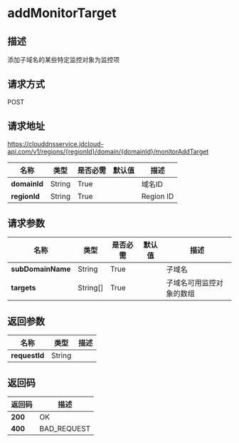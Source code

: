 # addMonitorTarget


## 描述
添加子域名的某些特定监控对象为监控项

## 请求方式
POST

## 请求地址
https://clouddnsservice.jdcloud-api.com/v1/regions/{regionId}/domain/{domainId}/monitorAddTarget

|名称|类型|是否必需|默认值|描述|
|---|---|---|---|---|
|**domainId**|String|True||域名ID|
|**regionId**|String|True||Region ID|

## 请求参数
|名称|类型|是否必需|默认值|描述|
|---|---|---|---|---|
|**subDomainName**|String|True||子域名|
|**targets**|String[]|True||子域名可用监控对象的数组|


## 返回参数
|名称|类型|描述|
|---|---|---|
|**requestId**|String||



## 返回码
|返回码|描述|
|---|---|
|**200**|OK|
|**400**|BAD_REQUEST|
